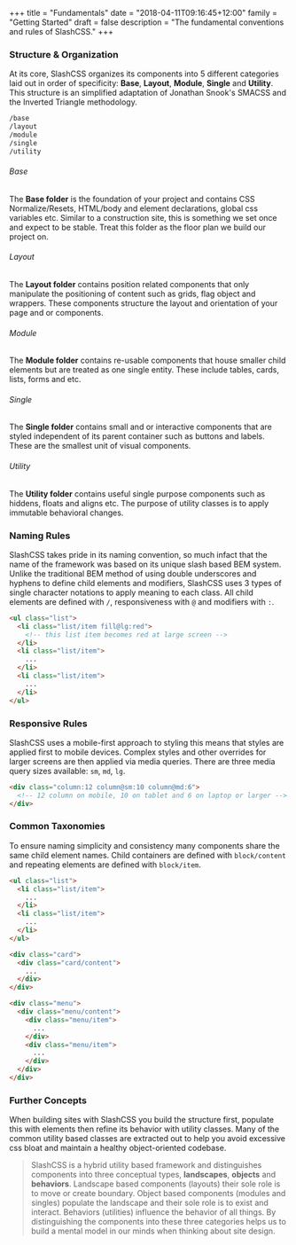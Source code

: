 +++
title = "Fundamentals"
date = "2018-04-11T09:16:45+12:00"
family = "Getting Started"
draft = false
description = "The fundamental conventions and rules of SlashCSS."
+++

### Structure & Organization

At its core, SlashCSS organizes its components into 5 different categories laid out in order of specificity: **Base**, **Layout**, **Module**, **Single** and **Utility**. This structure is an simplified adaptation of Jonathan Snook's SMACSS and the Inverted Triangle methodology.

```html
/base
/layout
/module
/single
/utility
```

###### Base

The **Base folder** is the foundation of your project and contains CSS Normalize/Resets, HTML/body and element declarations, global css variables etc. Similar to a construction site, this is something we set once and expect to be stable. Treat this folder as the floor plan we build our project on.

###### Layout

The **Layout folder** contains position related components that only manipulate the positioning of content such as grids, flag object and wrappers. These components structure the layout and orientation of your page and or components.

###### Module

The **Module folder** contains re-usable components that house smaller child elements but are treated as one single entity. These include tables, cards, lists, forms and etc.

###### Single

The **Single folder** contains small and or interactive components that are styled independent of its parent container such as buttons and labels. These are the smallest unit of visual components.

###### Utility

The **Utility folder** contains useful single purpose components such as hiddens, floats and aligns etc. The purpose of utility classes is to apply immutable behavioral changes.

### Naming Rules

SlashCSS takes pride in its naming convention, so much infact that the name of the framework was based on its unique slash based BEM system. Unlike the traditional BEM method of using double underscores and hyphens to define child elements and modifiers, SlashCSS uses 3 types of single character notations to apply meaning to each class. All child elements are defined with `/`, responsiveness with `@` and modifiers with `:`.

```html
<ul class="list">
  <li class="list/item fill@lg:red">
    <!-- this list item becomes red at large screen -->
  </li>
  <li class="list/item">
    ...
  </li>
  <li class="list/item">
    ...
  </li>
</ul>
```

### Responsive Rules

SlashCSS uses a mobile-first approach to styling this means that styles are applied first to mobile devices. Complex styles and other overrides for larger screens are then applied via media queries. There are three media query sizes available: `sm`, `md`, `lg`.

```html
<div class="column:12 column@sm:10 column@md:6">
  <!-- 12 column on mobile, 10 on tablet and 6 on laptop or larger -->
</div>
```

### Common Taxonomies

To ensure naming simplicity and consistency many components share the same child element names. Child containers are defined with `block/content` and repeating elements are defined with `block/item`.

```html
<ul class="list">
  <li class="list/item">
    ...
  </li>
  <li class="list/item">
    ...
  </li>
</ul>

<div class="card">
  <div class="card/content">
    ...
  </div>
</div>

<div class="menu">
  <div class="menu/content">
    <div class="menu/item">
      ...
    </div>
    <div class="menu/item">
      ...
    </div>
  </div>
</div>
```

### Further Concepts

When building sites with SlashCSS you build the structure first, populate this with elements then refine its behavior with utility classes. Many of the common utility based classes are extracted out to help you avoid excessive css bloat and maintain a healthy object-oriented codebase.

> SlashCSS is a hybrid utility based framework and distinguishes components into three conceptual types, **landscapes**, **objects** and **behaviors**. Landscape based components (layouts) their sole role is to move or create boundary. Object based components (modules and singles) populate the landscape and their sole role is to exist and interact. Behaviors (utilities) influence the behavior of all things. By distinguishing the components into these three categories helps us to build a mental model in our minds when thinking about site design.
